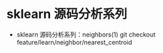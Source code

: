# **sklearn 源码分析系列**

- sklearn 源码分析系列：neighbors(1)
git checkout feature/learn/neighbor/nearest_centroid
